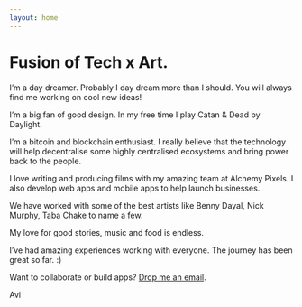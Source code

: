 ```yaml
---
layout: home
---
```

# Fusion of Tech x Art.

I’m a day dreamer. Probably I day dream more than I should. You will always find me working on cool new ideas!

I’m a big fan of good design. In my free time I play Catan & Dead by Daylight.

I’m a bitcoin and blockchain enthusiast. I really believe that the technology will help decentralise some highly centralised ecosystems and bring power back to the people.

I love writing and producing films with my amazing team at Alchemy Pixels. I also develop  web apps and mobile apps to help launch businesses.

We have worked with some of the best artists like Benny Dayal, Nick Murphy, Taba Chake to name a few.

My love for good stories, music and food is endless. 

I’ve had amazing experiences working with everyone. The journey has been great so far. :)

Want to collaborate or build apps?  [Drop me an email](mailto:avi@alchemypixels.com).

Avi

